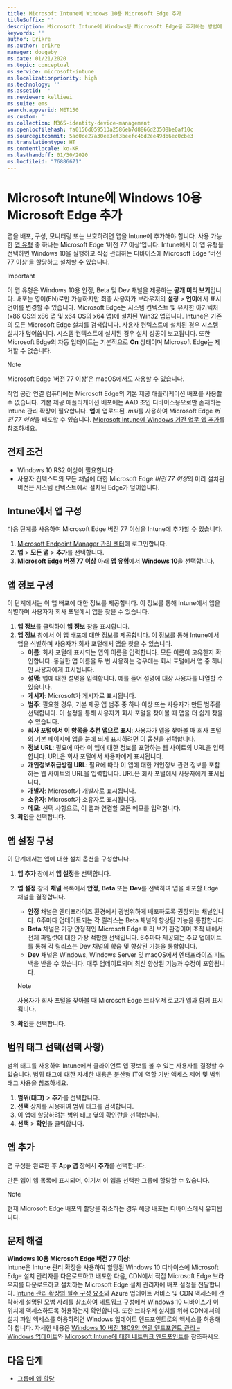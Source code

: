 ```yaml
---
title: Microsoft Intune에 Windows 10용 Microsoft Edge 추가
titleSuffix: ''
description: Microsoft Intune에 Windows용 Microsoft Edge를 추가하는 방법에 대해 알아봅니다.
keywords: ''
author: Erikre
ms.author: erikre
manager: dougeby
ms.date: 01/21/2020
ms.topic: conceptual
ms.service: microsoft-intune
ms.localizationpriority: high
ms.technology: ''
ms.assetid: ''
ms.reviewer: kellieei
ms.suite: ems
search.appverid: MET150
ms.custom: ''
ms.collection: M365-identity-device-management
ms.openlocfilehash: fa0156d059513a2586eb7d8866d23508be0af10c
ms.sourcegitcommit: 5ad0ce27a30ee3ef3beefc46d2ee49db6ec0cbe3
ms.translationtype: HT
ms.contentlocale: ko-KR
ms.lasthandoff: 01/30/2020
ms.locfileid: "76886671"
---
```

# <a name="add-microsoft-edge-for-windows-10-to-microsoft-intune"></a>Microsoft Intune에 Windows 10용 Microsoft Edge 추가

앱을 배포, 구성, 모니터링 또는 보호하려면 앱을 Intune에 추가해야 합니다. 사용 가능한 [앱 유형](~/apps/apps-add.md#app-types-in-microsoft-intune) 중 하나는 Microsoft Edge ‘버전 77 이상’입니다.  Intune에서 이 앱 유형을 선택하면 Windows 10을 실행하고 직접 관리하는 디바이스에 Microsoft Edge ‘버전 77 이상’을 할당하고 설치할 수 있습니다. 

> [!IMPORTANT]
> 이 앱 유형은 Windows 10용 안정, Beta 및 Dev 채널을 제공하는 **공개 미리 보기**입니다. 배포는 영어(EN)로만 가능하지만 최종 사용자가 브라우저의 **설정** > **언어**에서 표시 언어를 변경할 수 있습니다. Microsoft Edge는 시스템 컨텍스트 및 유사한 아키텍처(x86 OS의 x86 앱 및 x64 OS의 x64 앱)에 설치된 Win32 앱입니다. Intune은 기존의 모든 Microsoft Edge 설치를 검색합니다. 사용자 컨텍스트에 설치된 경우 시스템 설치가 덮어씁니다. 시스템 컨텍스트에 설치된 경우 설치 성공이 보고됩니다. 또한 Microsoft Edge의 자동 업데이트는 기본적으로 **On** 상태이며 Microsoft Edge는 제거할 수 없습니다.

> [!NOTE]
> Microsoft Edge ‘버전 77 이상’은 macOS에서도 사용할 수 있습니다. 
> 
> 작업 공간 연결 컴퓨터에는 Microsoft Edge의 기본 제공 애플리케이션 배포를 사용할 수 없습니다. 기본 제공 애플리케이션 배포에는 AAD 조인 디바이스용으로만 존재하는 Intune 관리 확장이 필요합니다. **앱**에 업로드된 *.msi*를 사용하여 Microsoft Edge *버전 77 이상*을 배포할 수 있습니다. [Microsoft Intune에 Windows 기간 업무 앱 추가](~/apps/lob-apps-windows.md)를 참조하세요.

## <a name="prerequisites"></a>전제 조건
- Windows 10 RS2 이상이 필요합니다.
- 사용자 컨텍스트의 모든 채널에 대한 Microsoft Edge *버전 77 이상*의 미리 설치된 버전은 시스템 컨텍스트에서 설치된 Edge가 덮어씁니다.

## <a name="configure-the-app-in-intune"></a>Intune에서 앱 구성
다음 단계를 사용하여 Microsoft Edge 버전 77 이상을 Intune에 추가할 수 있습니다.

1. [Microsoft Endpoint Manager 관리 센터](https://go.microsoft.com/fwlink/?linkid=2109431)에 로그인합니다.
2. **앱** > **모든 앱** > **추가**를 선택합니다.
3. **Microsoft Edge 버전 77 이상** 아래 **앱 유형**에서 **Windows 10**을 선택합니다.

## <a name="configure-app-information"></a>앱 정보 구성
이 단계에서는 이 앱 배포에 대한 정보를 제공합니다. 이 정보를 통해 Intune에서 앱을 식별하며 사용자가 회사 포털에서 앱을 찾을 수 있습니다.

1. **앱 정보**를 클릭하여 **앱 정보** 창을 표시합니다.
2. **앱 정보** 창에서 이 앱 배포에 대한 정보를 제공합니다. 이 정보를 통해 Intune에서 앱을 식별하며 사용자가 회사 포털에서 앱을 찾을 수 있습니다.
    - **이름**: 회사 포털에 표시되는 앱의 이름을 입력합니다. 모든 이름이 고유한지 확인합니다. 동일한 앱 이름을 두 번 사용하는 경우에는 회사 포털에서 앱 중 하나만 사용자에게 표시됩니다.
    - **설명**: 앱에 대한 설명을 입력합니다. 예를 들어 설명에 대상 사용자를 나열할 수 있습니다.
    - **게시자**: Microsoft가 게시자로 표시됩니다.
    - **범주**: 필요한 경우, 기본 제공 앱 범주 중 하나 이상 또는 사용자가 만든 범주를 선택합니다. 이 설정을 통해 사용자가 회사 포털을 찾아볼 때 앱을 더 쉽게 찾을 수 있습니다.
    - **회사 포털에서 이 항목을 추천 앱으로 표시**: 사용자가 앱을 찾아볼 때 회사 포털의 기본 페이지에 앱을 눈에 띄게 표시하려면 이 옵션을 선택합니다.
    - **정보 URL**: 필요에 따라 이 앱에 대한 정보를 포함하는 웹 사이트의 URL을 입력합니다. URL은 회사 포털에서 사용자에게 표시됩니다.
    - **개인정보취급방침 URL**: 필요에 따라 이 앱에 대한 개인정보 관련 정보를 포함하는 웹 사이트의 URL을 입력합니다. URL은 회사 포털에서 사용자에게 표시됩니다.
    - **개발자**: Microsoft가 개발자로 표시됩니다.
    - **소유자**: Microsoft가 소유자로 표시됩니다.
    - **메모**: 선택 사항으로, 이 앱과 연결할 모든 메모를 입력합니다.
3. **확인**을 선택합니다.

## <a name="configure-app-settings"></a>앱 설정 구성
이 단계에서는 앱에 대한 설치 옵션을 구성합니다.

1. **앱 추가** 창에서 **앱 설정**을 선택합니다.
2. **앱 설정** 창의 **채널** 목록에서 **안정**, **Beta** 또는 **Dev**를 선택하여 앱을 배포할 Edge 채널을 결정합니다.
    - **안정** 채널은 엔터프라이즈 환경에서 광범위하게 배포하도록 권장되는 채널입니다. 6주마다 업데이트되는 각 릴리스는 Beta 채널의 향상된 기능을 통합합니다.
    - **Beta** 채널은 가장 안정적인 Microsoft Edge 미리 보기 환경이며 조직 내에서 전체 파일럿에 대한 가장 적합한 선택입니다. 6주마다 제공되는 주요 업데이트를 통해 각 릴리스는 Dev 채널의 학습 및 향상된 기능을 통합합니다.
    - **Dev** 채널은 Windows, Windows Server 및 macOS에서 엔터프라이즈 피드백을 받을 수 있습니다. 매주 업데이트되며 최신 향상된 기능과 수정이 포함됩니다.

    > [!NOTE]
    > 사용자가 회사 포털을 찾아볼 때 Microsoft Edge 브라우저 로고가 앱과 함께 표시됩니다.

3.  **확인**을 선택합니다.

## <a name="select-scope-tags-optional"></a>범위 태그 선택(선택 사항)
범위 태그를 사용하여 Intune에서 클라이언트 앱 정보를 볼 수 있는 사용자를 결정할 수 있습니다. 범위 태그에 대한 자세한 내용은 분산형 IT에 역할 기반 액세스 제어 및 범위 태그 사용을 참조하세요.
1.  **범위(태그)**  > **추가**를 선택합니다.
2.  **선택** 상자를 사용하여 범위 태그를 검색합니다.
3.  이 앱에 할당하려는 범위 태그 옆의 확인란을 선택합니다.
4.  **선택** > **확인**을 클릭합니다.

## <a name="add-the-app"></a>앱 추가
앱 구성을 완료한 후 **App 앱** 창에서 **추가**를 선택합니다. 

만든 앱이 앱 목록에 표시되며, 여기서 이 앱을 선택한 그룹에 할당할 수 있습니다. 

> [!NOTE]
> 현재 Microsoft Edge 배포의 할당을 취소하는 경우 해당 배포는 디바이스에서 유지됩니다.

## <a name="troubleshooting"></a>문제 해결
**Windows 10용 Microsoft Edge 버전 77 이상:**<br>
Intune은 Intune 관리 확장을 사용하여 할당된 Windows 10 디바이스에 Microsoft Edge 설치 관리자를 다운로드하고 배포한 다음, CDN에서 직접 Microsoft Edge 브라우저를 다운로드하고 설치하는 Microsoft Edge 설치 관리자에 배포 설정을 전달합니다. [Intune 관리 확장의 필수 구성 요소](~/apps/intune-management-extension.md#prerequisites)와 Azure 업데이트 서비스 및 CDN 액세스에 간략하게 설명된 모범 사례를 참조하여 네트워크 구성에서 Windows 10 디바이스가 이 위치에 액세스하도록 허용하는지 확인합니다. 또한 브라우저 설치를 위해 CDN에서의 설치 파일 액세스를 허용하려면 Windows 업데이트 엔드포인트로의 액세스를 허용해야 합니다. 자세한 내용은 [Windows 10 버전 1809의 연결 엔드포인트 관리 – Windows 업데이트](https://docs.microsoft.com/windows/privacy/manage-windows-1809-endpoints#windows-update)와 [Microsoft Intune에 대한 네트워크 엔드포인트](~/fundamentals/intune-endpoints.md)를 참조하세요.

## <a name="next-steps"></a>다음 단계
- [그룹에 앱 할당](~/apps/apps-deploy.md)
